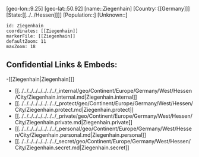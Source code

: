﻿---
location: [50.92,9.25]
mapzoom: [7,12] 
mapmarker: city 
type: City
tags:
- geo/City


SpocWebEntityId: 35823
isDeleted: false
confidential: public

---
[geo-lon::9.25]
[geo-lat::50.92]
[name::Ziegenhain]
[Country::[[Germany]]]
[State:[[../../Hessen]]]]
[Population::]
[Unknown::]


```leaflet
id: Ziegenhain
coordinates: [[Ziegenhain]]
markerFile: [[Ziegenhain]]
defaultZoom: 11 
maxZoom: 18
```


## Confidential Links & Embeds: 
-[[Ziegenhain|Ziegenhain]]] 
- [[../../../../../../../../_internal/geo/Continent/Europe/Germany/West/Hessen/City/Ziegenhain.internal.md|Ziegenhain.internal]] 
- [[../../../../../../../../_protect/geo/Continent/Europe/Germany/West/Hessen/City/Ziegenhain.protect.md|Ziegenhain.protect]] 
- [[../../../../../../../../_private/geo/Continent/Europe/Germany/West/Hessen/City/Ziegenhain.private.md|Ziegenhain.private]] 
- [[../../../../../../../../_personal/geo/Continent/Europe/Germany/West/Hessen/City/Ziegenhain.personal.md|Ziegenhain.personal]] 
- [[../../../../../../../../_secret/geo/Continent/Europe/Germany/West/Hessen/City/Ziegenhain.secret.md|Ziegenhain.secret]] 
